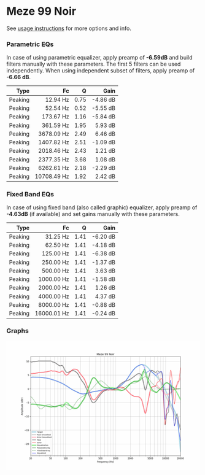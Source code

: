 # Meze 99 Noir
See [usage instructions](https://github.com/jaakkopasanen/AutoEq#usage) for more options and info.

### Parametric EQs
In case of using parametric equalizer, apply preamp of **-6.59dB** and build filters manually
with these parameters. The first 5 filters can be used independently.
When using independent subset of filters, apply preamp of **-6.66 dB**.

| Type    | Fc          |    Q | Gain     |
|--------:|------------:|-----:|---------:|
| Peaking | 12.94 Hz    | 0.75 | -4.86 dB |
| Peaking | 52.54 Hz    | 0.52 | -5.55 dB |
| Peaking | 173.67 Hz   | 1.16 | -5.84 dB |
| Peaking | 361.59 Hz   | 1.95 | 5.93 dB  |
| Peaking | 3678.09 Hz  | 2.49 | 6.46 dB  |
| Peaking | 1407.82 Hz  | 2.51 | -1.09 dB |
| Peaking | 2018.46 Hz  | 2.43 | 1.21 dB  |
| Peaking | 2377.35 Hz  | 3.68 | 1.08 dB  |
| Peaking | 6262.61 Hz  | 2.18 | -2.29 dB |
| Peaking | 10708.49 Hz | 1.92 | 2.42 dB  |

### Fixed Band EQs
In case of using fixed band (also called graphic) equalizer, apply preamp of **-4.63dB**
(if available) and set gains manually with these parameters.

| Type    | Fc          |    Q | Gain     |
|--------:|------------:|-----:|---------:|
| Peaking | 31.25 Hz    | 1.41 | -6.20 dB |
| Peaking | 62.50 Hz    | 1.41 | -4.18 dB |
| Peaking | 125.00 Hz   | 1.41 | -6.38 dB |
| Peaking | 250.00 Hz   | 1.41 | -1.37 dB |
| Peaking | 500.00 Hz   | 1.41 | 3.63 dB  |
| Peaking | 1000.00 Hz  | 1.41 | -1.58 dB |
| Peaking | 2000.00 Hz  | 1.41 | 1.26 dB  |
| Peaking | 4000.00 Hz  | 1.41 | 4.37 dB  |
| Peaking | 8000.00 Hz  | 1.41 | -0.88 dB |
| Peaking | 16000.01 Hz | 1.41 | -0.24 dB |

### Graphs
![](./Meze%2099%20Noir.png)